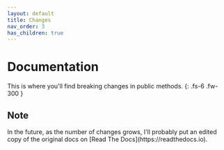 ```yaml
---
layout: default
title: Changes
nav_order: 3
has_children: true
---
```


# Documentation
This is where you'll find breaking changes in public methods.
{: .fs-6 .fw-300 }

<h2 class="text-delta">Note</h2>
In the future, as the number of changes grows, I'll probably put an edited copy of the original docs on [Read The Docs](https://readthedocs.io).
